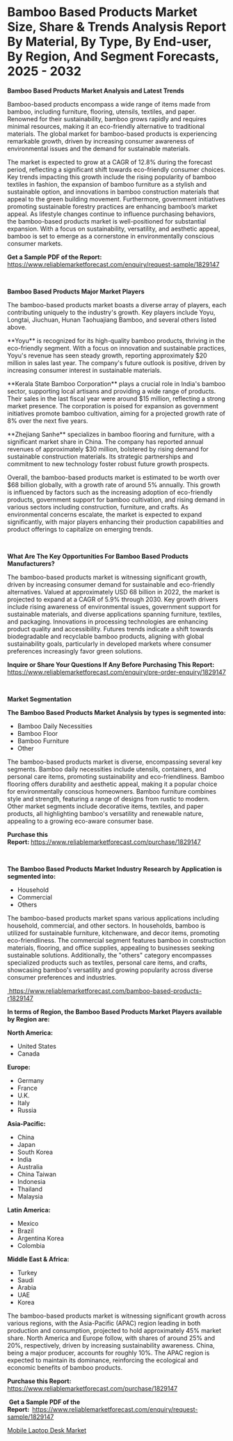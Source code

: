 <p><h1>Bamboo Based Products Market Size, Share & Trends Analysis Report By Material, By Type, By End-user, By Region, And Segment Forecasts, 2025 - 2032</h1></p><p><strong>Bamboo Based Products Market Analysis and Latest Trends</strong></p>
<p><p>Bamboo-based products encompass a wide range of items made from bamboo, including furniture, flooring, utensils, textiles, and paper. Renowned for their sustainability, bamboo grows rapidly and requires minimal resources, making it an eco-friendly alternative to traditional materials. The global market for bamboo-based products is experiencing remarkable growth, driven by increasing consumer awareness of environmental issues and the demand for sustainable materials.</p><p>The market is expected to grow at a CAGR of 12.8% during the forecast period, reflecting a significant shift towards eco-friendly consumer choices. Key trends impacting this growth include the rising popularity of bamboo textiles in fashion, the expansion of bamboo furniture as a stylish and sustainable option, and innovations in bamboo construction materials that appeal to the green building movement. Furthermore, government initiatives promoting sustainable forestry practices are enhancing bamboo’s market appeal. As lifestyle changes continue to influence purchasing behaviors, the bamboo-based products market is well-positioned for substantial expansion. With a focus on sustainability, versatility, and aesthetic appeal, bamboo is set to emerge as a cornerstone in environmentally conscious consumer markets.</p></p>
<p><strong>Get a Sample PDF of the Report:&nbsp;</strong> <a href="https://www.reliablemarketforecast.com/enquiry/request-sample/1829147?utm_campaign=2011&utm_medium=2&utm_source=Github&utm_content=ia&utm_term=07022025&utm_id=bamboo-based-products">https://www.reliablemarketforecast.com/enquiry/request-sample/1829147</a></p>
<p>&nbsp;</p>
<p><strong>Bamboo Based Products Major Market Players</strong></p>
<p><p>The bamboo-based products market boasts a diverse array of players, each contributing uniquely to the industry's growth. Key players include Yoyu, Longtai, Jiuchuan, Hunan Taohuajiang Bamboo, and several others listed above.</p><p>**Yoyu** is recognized for its high-quality bamboo products, thriving in the eco-friendly segment. With a focus on innovation and sustainable practices, Yoyu's revenue has seen steady growth, reporting approximately $20 million in sales last year. The company's future outlook is positive, driven by increasing consumer interest in sustainable materials.</p><p>**Kerala State Bamboo Corporation** plays a crucial role in India's bamboo sector, supporting local artisans and providing a wide range of products. Their sales in the last fiscal year were around $15 million, reflecting a strong market presence. The corporation is poised for expansion as government initiatives promote bamboo cultivation, aiming for a projected growth rate of 8% over the next five years.</p><p>**Zhejiang Sanhe** specializes in bamboo flooring and furniture, with a significant market share in China. The company has reported annual revenues of approximately $30 million, bolstered by rising demand for sustainable construction materials. Its strategic partnerships and commitment to new technology foster robust future growth prospects.</p><p>Overall, the bamboo-based products market is estimated to be worth over $68 billion globally, with a growth rate of around 5% annually. This growth is influenced by factors such as the increasing adoption of eco-friendly products, government support for bamboo cultivation, and rising demand in various sectors including construction, furniture, and crafts. As environmental concerns escalate, the market is expected to expand significantly, with major players enhancing their production capabilities and product offerings to capitalize on emerging trends.</p></p>
<p>&nbsp;</p>
<p><strong>What Are The Key Opportunities For Bamboo Based Products Manufacturers?</strong></p>
<p><p>The bamboo-based products market is witnessing significant growth, driven by increasing consumer demand for sustainable and eco-friendly alternatives. Valued at approximately USD 68 billion in 2022, the market is projected to expand at a CAGR of 5.9% through 2030. Key growth drivers include rising awareness of environmental issues, government support for sustainable materials, and diverse applications spanning furniture, textiles, and packaging. Innovations in processing technologies are enhancing product quality and accessibility. Futures trends indicate a shift towards biodegradable and recyclable bamboo products, aligning with global sustainability goals, particularly in developed markets where consumer preferences increasingly favor green solutions.</p></p>
<p><strong>Inquire or Share Your Questions If Any Before Purchasing This Report:</strong> <a href="https://www.reliablemarketforecast.com/enquiry/pre-order-enquiry/1829147?utm_campaign=2011&utm_medium=2&utm_source=Github&utm_content=ia&utm_term=07022025&utm_id=bamboo-based-products">https://www.reliablemarketforecast.com/enquiry/pre-order-enquiry/1829147</a></p>
<p>&nbsp;</p>
<p><strong>Market Segmentation</strong></p>
<p><strong>The Bamboo Based Products Market Analysis by types is segmented into:</strong></p>
<p><ul><li>Bamboo Daily Necessities</li><li>Bamboo Floor</li><li>Bamboo Furniture</li><li>Other</li></ul></p>
<p><p>The bamboo-based products market is diverse, encompassing several key segments. Bamboo daily necessities include utensils, containers, and personal care items, promoting sustainability and eco-friendliness. Bamboo flooring offers durability and aesthetic appeal, making it a popular choice for environmentally conscious homeowners. Bamboo furniture combines style and strength, featuring a range of designs from rustic to modern. Other market segments include decorative items, textiles, and paper products, all highlighting bamboo's versatility and renewable nature, appealing to a growing eco-aware consumer base.</p></p>
<p><strong>Purchase this Report:&nbsp;</strong><a href="https://www.reliablemarketforecast.com/purchase/1829147?utm_campaign=2011&utm_medium=2&utm_source=Github&utm_content=ia&utm_term=07022025&utm_id=bamboo-based-products">https://www.reliablemarketforecast.com/purchase/1829147</a></p>
<p>&nbsp;</p>
<p><strong>The Bamboo Based Products Market Industry Research by Application is segmented into:</strong></p>
<p><ul><li>Household</li><li>Commercial</li><li>Others</li></ul></p>
<p><p>The bamboo-based products market spans various applications including household, commercial, and other sectors. In households, bamboo is utilized for sustainable furniture, kitchenware, and decor items, promoting eco-friendliness. The commercial segment features bamboo in construction materials, flooring, and office supplies, appealing to businesses seeking sustainable solutions. Additionally, the "others" category encompasses specialized products such as textiles, personal care items, and crafts, showcasing bamboo's versatility and growing popularity across diverse consumer preferences and industries.</p></p>
<p><a href="https://www.reliablemarketforecast.com/bamboo-based-products-r1829147?utm_campaign=2011&utm_medium=2&utm_source=Github&utm_content=ia&utm_term=07022025&utm_id=bamboo-based-products">&nbsp;https://www.reliablemarketforecast.com/bamboo-based-products-r1829147</a></p>
<p><strong>In terms of Region, the Bamboo Based Products Market Players available by Region are:</strong></p>
<p>
    <p> <strong> North America: </strong>
        <ul>
            <li>United States</li>
            <li>Canada</li>
        </ul>
        </p> 
    <p> <strong> Europe: </strong>
        <ul>
            <li>Germany</li>
            <li>France</li>
            <li>U.K.</li>
            <li>Italy</li>
            <li>Russia</li>
        </ul>
        </p> 
    <p> <strong> Asia-Pacific: </strong>
        <ul>
            <li>China</li>
            <li>Japan</li>
            <li>South Korea</li>
            <li>India</li>
            <li>Australia</li>
            <li>China Taiwan</li>
            <li>Indonesia</li>
            <li>Thailand</li>
            <li>Malaysia</li>
        </ul>
        </p> 
    <p> <strong> Latin America: </strong>
        <ul>
            <li>Mexico</li>
            <li>Brazil</li>
            <li>Argentina Korea</li>
            <li>Colombia</li>
        </ul>
        </p> 
    <p> <strong> Middle East & Africa: </strong>
        <ul>
            <li>Turkey</li>
            <li>Saudi</li>
            <li>Arabia</li>
            <li>UAE</li>
            <li>Korea</li>
        </ul>
    </p>
    </p>
<p><p>The bamboo-based products market is witnessing significant growth across various regions, with the Asia-Pacific (APAC) region leading in both production and consumption, projected to hold approximately 45% market share. North America and Europe follow, with shares of around 25% and 20%, respectively, driven by increasing sustainability awareness. China, being a major producer, accounts for roughly 10%. The APAC region is expected to maintain its dominance, reinforcing the ecological and economic benefits of bamboo products.</p></p>
<p><strong>Purchase this Report: </strong><a href="https://www.reliablemarketforecast.com/purchase/1829147?utm_campaign=2011&utm_medium=2&utm_source=Github&utm_content=ia&utm_term=07022025&utm_id=bamboo-based-products">https://www.reliablemarketforecast.com/purchase/1829147</a></p>
<p>&nbsp;<strong>Get a Sample PDF of the Report:&nbsp;&nbsp;</strong><a href="https://www.reliablemarketforecast.com/enquiry/request-sample/1829147?utm_campaign=2011&utm_medium=2&utm_source=Github&utm_content=ia&utm_term=07022025&utm_id=bamboo-based-products">https://www.reliablemarketforecast.com/enquiry/request-sample/1829147</a></p>
<p><strong></strong></p>
<p><p><a href="https://github.com/ChiragRp1/Market-Research-Report-List-7/blob/main/mobile-laptop-desk-market.md?utm_campaign=2011&utm_medium=2&utm_source=Github&utm_content=ia&utm_term=07022025&utm_id=bamboo-based-products">Mobile Laptop Desk Market</a></p></p>